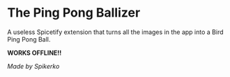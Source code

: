 # The Ping Pong Ballizer

A useless Spicetify extension that turns all the images in the app into a Bird Ping Pong Ball.

**WORKS OFFLINE!!**

*Made by Spikerko*